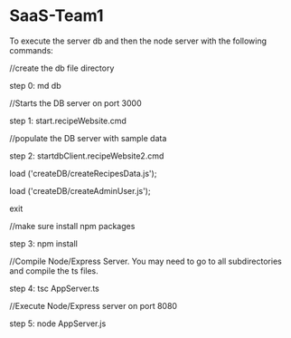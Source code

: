 # SaaS-Team1

To execute the server db and then the node server with the following commands:

//create the db file directory

step 0: md db


//Starts the DB server on port 3000

step 1: start.recipeWebsite.cmd


//populate the DB server with sample data 

step 2: startdbClient.recipeWebsite2.cmd

load ('createDB/createRecipesData.js');

load ('createDB/createAdminUser.js'); 

exit


//make sure install npm packages 

step 3: npm install


//Compile Node/Express Server. You may need to go to all subdirectories and compile the ts files. 

step 4: tsc AppServer.ts


//Execute Node/Express server on port 8080 

step 5: node AppServer.js
